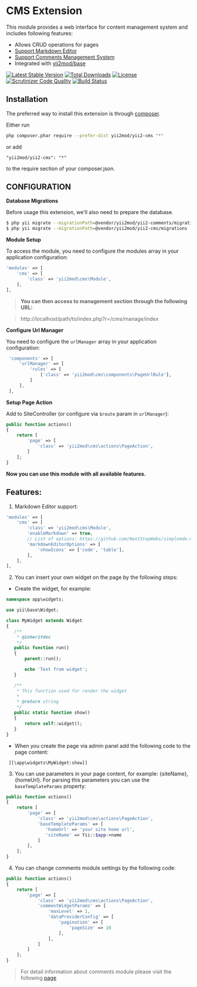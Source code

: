 CMS Extension
========================
This module provides a web interface for content management system and includes following features:

- Allows CRUD operations for pages
- [Support Markdown Editor](https://github.com/yii2mod/yii2-markdown)
- [Support Comments Management System](https://github.com/yii2mod/yii2-comments)
- Integrated with [yii2mod/base](https://github.com/yii2mod/base)

[![Latest Stable Version](https://poser.pugx.org/yii2mod/yii2-cms/v/stable)](https://packagist.org/packages/yii2mod/yii2-cms) [![Total Downloads](https://poser.pugx.org/yii2mod/yii2-cms/downloads)](https://packagist.org/packages/yii2mod/yii2-cms) [![License](https://poser.pugx.org/yii2mod/yii2-cms/license)](https://packagist.org/packages/yii2mod/yii2-cms)
[![Scrutinizer Code Quality](https://scrutinizer-ci.com/g/yii2mod/yii2-cms/badges/quality-score.png?b=master)](https://scrutinizer-ci.com/g/yii2mod/yii2-cms/?branch=master) [![Build Status](https://travis-ci.org/yii2mod/yii2-cms.svg?branch=master)](https://travis-ci.org/yii2mod/yii2-cms)


Installation
------------

The preferred way to install this extension is through [composer](http://getcomposer.org/download/).

Either run

```bash
php composer.phar require --prefer-dist yii2mod/yii2-cms "*"
```

or add

```
"yii2mod/yii2-cms": "*"
```

to the require section of your composer.json.


CONFIGURATION
------------

**Database Migrations**

Before usage this extension, we'll also need to prepare the database.

```bash
$ php yii migrate --migrationPath=@vendor/yii2mod/yii2-comments/migrations
$ php yii migrate --migrationPath=@vendor/yii2mod/yii2-cms/migrations
```

**Module Setup**

To access the module, you need to configure the modules array in your application configuration:

```php
'modules' => [
    'cms' => [
        'class' => 'yii2mod\cms\Module',
    ],
],
```
> **You can then access to management section through the following URL:**

> http://localhost/path/to/index.php?r=/cms/manage/index
  

**Configure Url Manager**

You need to configure the `urlManager` array in your application configuration:
 
```php
 'components' => [
     'urlManager' => [
         'rules' => [
             ['class' => 'yii2mod\cms\components\PageUrlRule'],
         ]
     ],
 ],
```

**Setup Page Action**

Add to SiteController (or configure via `$route` param in `urlManager`):

```php
public function actions()
{
    return [
        'page' => [
            'class' => 'yii2mod\cms\actions\PageAction',
        ]
    ];
}
```
**Now you can use this module with all available features.**

## Features:

1. Markdown Editor support:
```php
'modules' => [
    'cms' => [
        'class' => 'yii2mod\cms\Module',
        'enableMarkdown' => true,
        // List of options: https://github.com/NextStepWebs/simplemde-markdown-editor#configuration
        'markdownEditorOptions' => [
            'showIcons' => ['code', 'table'],
        ],
    ],
],
```

2. You can insert your own widget on the page by the following steps:

- Create the widget, for example:

```php
namespace app\widgets;

use yii\base\Widget;

class MyWidget extends Widget
{
   /**
    * @inheritdoc
    */
   public function run()
   {
       parent::run();

       echo 'Text from widget';
   }

   /**
    * This function used for render the widget
    *
    * @return string
    */
   public static function show()
   {
       return self::widget();
   }
}
```
    
- When you create the page via admin panel add the following code to the page content:
    
```
 [[\app\widgets\MyWidget:show]]
```

3. You can use parameters in your page content, for example: {siteName}, {homeUrl}. For parsing this parameters you can use the `baseTemplateParams` property:

```php
public function actions()
{
    return [
        'page' => [
            'class' => 'yii2mod\cms\actions\PageAction',
            'baseTemplateParams' => [
               'homeUrl' => 'your site home url',
               'siteName' => Yii::$app->name
            ]
        ],
    ];
}
```

4. You can change comments module settings by the following code:

```php
public function actions()
{
    return [
        'page' => [
            'class' => 'yii2mod\cms\actions\PageAction',
            'commentWidgetParams' => [
                'maxLevel' => 1,
                'dataProviderConfig' => [
                    'pagination' => [
                        'pageSize' => 10
                    ],
                ],
            ]
        ]
    ];
}
```

> For detail information about comments module please visit the following [page](https://github.com/yii2mod/yii2-comments)
